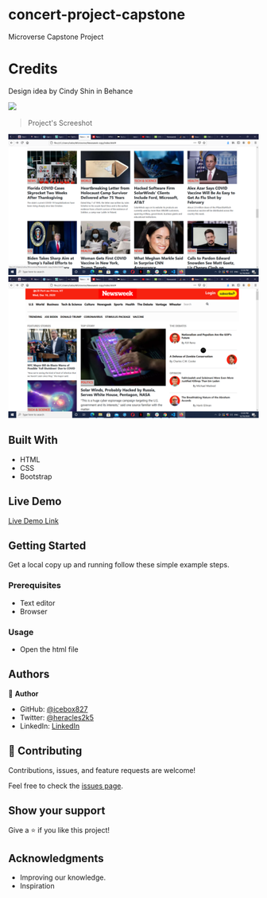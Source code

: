 # concert-project-capstone
Microverse Capstone Project

# Credits
Design idea by Cindy Shin in Behance

![](https://img.shields.io/badge/Microverse-blueviolet)

> Project's Screeshot

![app_screenshot.PNG](https://github.com/icebox827/Newsweek-copy/blob/homepage/app-screenshot.png?raw=true)
![app_screenshot1.PNG](https://github.com/icebox827/Newsweek-copy/blob/homepage/app-screenshot1.png?raw=true)


## Built With

- HTML
- CSS
- Bootstrap

## Live Demo

[Live Demo Link](https://icebox827.github.io/Newsweek-copy/)


## Getting Started

Get a local copy up and running follow these simple example steps.

### Prerequisites

- Text editor
- Browser

### Usage

- Open the html file

## Authors

👤 **Author**

- GitHub: [@icebox827](https://github.com/icebox827)
- Twitter: [@heracles2k5](https://twitter.com/@heracles2k5)
- LinkedIn: [LinkedIn](https://www.linkedin.com/in/denis-lafontant-37031439/)


## 🤝 Contributing

Contributions, issues, and feature requests are welcome!

Feel free to check the [issues page](https://github.com/icebox827/concert-project-capstone/issues/1).

## Show your support

Give a ⭐️ if you like this project!

## Acknowledgments

- Improving our knowledge.
- Inspiration
